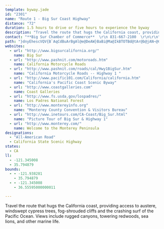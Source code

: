 ```yaml
---
template: byway.jade
id: "2301"
name: "Route 1 - Big Sur Coast Highway"
distance: "72"
duration: 1.5 hours to drive or five hours to experience the byway
description: "Travel the route that hugs the California coast, providing access to austere, windswept cypress trees, fog-shrouded cliffs and the crashing surf of the Pacific Ocean. Views include rugged canyons, towering redwoods, sea lions, and other marine life."
contact: "**Big Sur Chamber of Commerce**  \r\n 831-667-2100  \r\n\r\n"
path: "}dnyEhescVQV{B`AqCdBuArBgAl@e@DeAW}BaBi@Ma@IkBTOTBd@tAr@b@jAN~@CXUl@sADeCSgCLeAd@mAdBc@TiE~AsBYOJo@x@YP_@Ho@Aq@ZW~@Dn@xB|DH^CVa@l@wCjBc@NkAJy@b@mBfCOf@Ep@DhECvCi@rD_@f@{AdAS^]tAyBvEe@`CYp@{@fAi@zBm@bAeAl@_@DSE_@yBSe@e@k@mA{@oByBsB_@iAs@sA?iFj@qEHsCUo@_@o@DUTM|@Tx@vExCfAxAn@zA^b@hAn@x@PnFz@l@h@NXHj@Bt@]dHd@tEAr@i@~Ao@j@i@L}CPsAXu@t@[p@a@~Ai@fJUx@e@d@w@NoDTcD^y@XmAfAe@z@c@dBUxJY`A[\\SL}@LgB_@g@?{@j@m@z@_Ah@aACiDaAcAJu@`@e@zACpDX`AlB|AJXHlAEd@_@j@i@XuDTq@RST[l@YrADhDEn@Or@c@x@uArAcCnAg@d@oEvGYnA@dEGp@cAfFi@fAmAz@yCnA_CfByAlBwBlEuArAcAl@iC~@y@b@i@`AcAtC}ClE_@XqAP}ASm@@o@n@s@`Ce@l@}@Ve@Ke@WwAuBqAsAc@OSBy@v@Kl@GlAXxAvAlDJ`AEpBUt@gB|BiAtBy@~C[v@s@fAo@l@wIfH}@rA]lCQ\\ONo@JkCa@uA@sA^o@d@y@pAoDlJmBfCc@fA_@~A[d@c@f@o@^y@FgCOkAXSXYhDu@jA_@JqHX}@LoBp@cD~Bs@fA_AxBi@r@yBp@qCf@{@F}B|@m@d@g@x@y@zBSRm@\\uC^iA^_B`AiAfA{IfNo@~AgBrGoAvJ_ArLy@~Ey@`J_@rBo@hBcA|B}AlCoElK}A`B}ClBeApAmEtJ{AfC_EtKoArEiA`AsD~AwIrIaFlFi@rAS~@kCvRa@xAk@dAw@x@aAj@}MtEcDdB{@l@}CxCmCfDgX`[oAbDU~@y@lGw@jC{BfDmTxW}Ax@k@H}CFyCdBi@PiC@eEwAeAI}HEgGc@wEy@cAaAk@QgDSwEv@oBz@mA~@{@lAq@lAq@bCs@fAyA`A_BTyA[iIwEaAc@}Bm@_AKsADiAv@gBzBo@d@yD`AiB|@qh@ja@oClBuBn@mBP{ABeBWyAg@kOyJcCkAmBg@yE_AyCSaDEaFXiCd@{_@zKwAXkS`C{Dn@oDfAmEzBmy@~g@u_@jUoBv@kGxAmDZ}IHaCLyALeDp@qExA_FhCgChBiCx@yS`AwCMmGkBsAScCJ_B^uJhEs@h@wMtMyAz@wBp@yDj@}GnBeJrByB~@qEjCk@DmC_@u@LcO`GoBxAsBdCeAh@gCj@wTfI{OxIwAl@{PrFoEnBw@d@_SfP_AjAo@fAw@xBk@jAaCbDsAdCuBrBwBxE_BtCcDbEsBhDoAxA{GtLkBxG]pBStBA`GiAfH_@`FSbAcDtHu@fDSrB?fGi@tEo@xA}CdCu@^}Cl@i@ViAxDeDrDiGnHe@`AUjAOjCOzAmA~Fi@hDcB|FoBlEo@r@yCtBm@p@s@lAe@pAgFbTsC`MKz@BrCVjFEzDYlDeAhGGvABtBhArLCzBa@nAgCtBa@r@g@dBo@zEr@n\\UzG?rBf@lF`B`JD`BEhAaAtDgHnSuAbDoCjEwA~AiDtCaDpB}NdF{GrBy@`@wGlFwBrAmGxCyHfGuKzGuFfByGpAyBfA{DjDaJfJwP|MuJlKyDxG}@n@_ABoAe@_A_BuBgFe@s@y@k@oASoNr@{@PYRwEzIsAdA_@LgF`AuVrDaIM}BLwFvBgCj@cA`@a@z@yEzNmD~G{F`J}AnDeBvKi@tBgEnKwB`Hk@nAu@r@qBbAeBv@cAReBKmCy@wBB_A^iAfAwEfLcArByCzEcBjA}Br@eFlEmCxAeGrCeDj@sA~@sAlAyB`BeAfAo@pA}@xEk@lAcAx@cA`@{CD{D\\}AIsA[}AA_Bf@_ElCoJ~@oDnAmCp@eMl@sBd@sDvAyALsB@oAIgBF}I`CcCv@kIzF_A\\gEl@yAl@_Az@oBvCwAzAqAp@aCj@mAx@e@l@gBnEq@bAo@l@kKxFyExAgCf@kGj@mK`CoNpAyB`As@r@m@~@sI`Q{MjSoJvSsBdD_AlAmGdGs@d@mOnIiVnLqBjBaVjW}ErEy@~@uArB}B~AkIfJsErEgAn@wAj@gB^s@d@uAdBmBxDoBhH}EfHiAxA{BxB}JbHmE|DoBtCcCjFcEzH{BfDk@^gAXuA?mAe@cCJuAf@SPaAfBcBrEm@p@_@R_AR}CJi@Lk@Vm@`AcAj@iEz@iAd@oBdCaDrF{NtMm@z@_AvBc@lE_CpLUh@yAnAi@rAEv@FlBQvBU`@aCxByAxCoA`B}@xAe@jBUlGc@~@mClCIRaArIYbA_@h@gBn@{@x@w@~Ck@x@w@Ja@Gy@i@wAaBu@[iAHgAhAKn@Bb@j@`FI`Ae@bB?RRfEd@lARx@Cz@Un@g@^k@FoBEcAJsElB}DxBcAJoBQaF\\y@ZcAp@o@z@i@d@iGlDc@d@}F|JgArDaCpDqAz@sB?iAXoB|AgC`AoD~Ci@j@i@dB_AfBgC~BKTo@~Cm@x@[RSJ}FEcDe@aDBsC`Au@v@Ez@Dd@Rd@^f@lElCd@v@NlAIz@c@|@{BdByBlDy@vFOn@a@x@q@`@}AJ_@Jy@l@UZ}@pEk@~AsCrD{ChLUdCK`GSnAcAtAcBf@k@j@g@tBKfBDj@Nj@r@fAHp@DlAYjAy@x@sFbA}AbAoAdB_@rAiCtB_@vADt@Tx@|@|ANf@Cr@_@zEiBvEi@X_A?mCwAk@{@gA_AoDkAo@G]Ds@z@Oj@Bl@f@|ALfAYrDJd@`AlCC`Aq@lAgHvGYl@WrAuAzI_Ar@sC\\iBf@s@l@Ib@?f@Hf@n@vABf@IpAiF|Na@^wAl@]Vi@lAM~@LrAEl@}@rDKzB]t@o@TuAEaEaB_@CYBu@d@U~@LhEKv@iClF_AxES`@_@l@a@XgARc@G{@e@sAoAc@Q}@Ee@XUd@cAlEu@zBmDpGYbBEvCSr@Y\\cALk@ScC_Dy@_@e@Ks@\\o@rAUzBMXoB~BSl@?p@h@rBJx@EtAQr@w@~@oBp@iA~@sAjD}AtAeBpAo@XmAJaEWaBXgFxCy@t@yApBy@v@iAf@}@JsA`@oFxB}CjBiCzB}@dAgD`G_DjEo@lAm@nBc@vF[hB_GpPc@z@w@tAo@p@}B~AmHzC{@p@mDlDmBdAqMxC}Ax@yAfBs@~A_B`EoArEsAfDqC~CkAr@mDrAgBVyD@}Df@kAh@cAr@kC`AaBJuLKwCj@oAl@_AbA}AnD_@~A_AfIc@~Au@lA}@dAcAn@wJpE}@f@a@j@cAjCKtA?jB^tNJn@?bDEz@cAxD_BlDmBdCqGhE}CvAk@r@_AdBgBlFsAlCaAdAkDnAkAp@}C`D_ApBaDtKk@lEF`Ev@fHIjC_@fCm@fBoBzCmFhEy@vA[v@m@fCYbCAlCNhFS`De@|CmAtDwGfKqA~AkVj^mBfD_AlCcAdEcFpVi@dBo@lAiBrBgFfCy@j@yBlB_DlEkBxEuA|KK~I`@bUExBO~Bs@fEebAfiCcDfH{BtDeA~AuDvEeC`CqiAbaAuAz@uBr@gPdEaG?_BJ}@TyBjAaAP}@F{Bs@q@Di@XgBxBg@^kADuCe@m@@e@HsBnAsA\\y@@iAUyCiBsVoPc@uAKgBx@eGToMm@yAuAkAmBa@u@Fs@Ro@h@u@lAgDhKy@tEy@bCwAlCqBzCs@j@_AXy@DyAMiC_AmAJgFy@m@i@kCG}@RiAjAcARu@DcCtBe@JmCg@gARu@d@Ul@I`AyAbCoBbAg@bBo@nA_Ap@gB\\a@ZiA|BgAfAmCtAyEx@yCvAiBxAw@ZuB[i@F_@X[bAc@jHOb@}AxAe@p@g@vAYb@{Al@mC\\cDxAuBRyDlBe@F]AYKWUIOQo@m@_ESq@]{@SUSUo@_@_AY}@EeAJaCfAqADwDYwFs@oA]qE{B_BQcBLqJpBcA^_CpAgE|Ey@b@u@LgDy@k@AQB_@Na@TcBn@iATk@TMJy@bAkBbHUn@_@p@e@^g@Nm@Jc@A]IMEKCSMOE[ES@Y@]H[Fg@Ac@GSIk@[wAcAa@Se@Mo@Ck@?i@?_@Em@Sg@WkAaAi@q@u@u@e@_@i@]y@o@IMYi@U[gAmAe@k@w@k@kBaAiDqAq@QqFe@cDFaHnAqMfBmw@tLmBf@oCjAsDnCeNrOgA`B{BnEy@nAy@x@aAt@c@V}An@qH|BqB|@}@l@eBlAaA`AgGrGsCfDcA|@_AXs@FaAGs@Qo@]kAs@q@Ws@Kk@AwD\\eBRwCV[BqAHgAA[GaB[oA[u@KoAQa@Sa@UmBm@uJiCaDo@eE]{@E_ACqACiA?gB@kBNeBPs@Js@LcATo@LoErAwClAwFdDyPlOsAhA_D~AcDpAaCr@wBf@m@Rg@XMDq@Ls@FoCnAeDtAqSxJgp@zZ}A`@_BL}BK_Ci@}BkAcEaEeBkA_CeAy@UeAU}BO_BEeABqMl@_ALwBZiE`A}ChAo@VgB~@kHjEi@\\_F|CwLvHcAv@iAdAq@dAs@lA_ApBkAbCcAfBo@x@eCtCcCbCeB~AcC`B_Br@mDx@u_@~DcATsAd@iAh@_Bh@cATkA@}ACoBEuDAy@Di@DqAXcExAu@HcBJqK[aD?aALgC`@_AR}@Rs@HaADmBF_DCm@Ou@Yk@]s@Wi@Mk@GuABcALgAGyImC_EoAw@g@OGQKOOq@q@e@Ym@[c@KeANeAj@wCfEm@b@_HvDq@Na@Ae@IoAi@aA_@c@Eg@@cA\\w@Fg@MuAq@eFsFc@]u@S_IYoA^e@d@[ZgApBiBrB}At@yBh@}G?cGWcGeAcDmAmDyAo@c@q@a@yBcBy@w@}BcCyBwCgCsEkLeZqBaEmBwCi_@mg@}DyEgJiJyPaNmEeDeNwNwC{A_Bc@cAe@{Q{Nm@[{Ag@wBKsC`@}GjD_AXwCl@wi@rEcSlB"
websites: 
  - url: "http://www.bigsurcalifornia.org/"
    name: Big Sur
  - url: "http://www.pashnit.com/motoroads.htm"
    name: California Motorcycle Roads
  - url: "http://www.pashnit.com/roads/cal/Hwy1BigSur.htm"
    name: "California Motorcycle Roads -- Highway 1 "
  - url: "http://www.pacific101.com/California/california.htm"
    name: "California's Pacific Coast Scenic Byway"
  - url: "http://www.coastgalleries.com"
    name: Coast Galleries
  - url: "http://www.fs.usda.gov/lospadres/"
    name: Los Padres National Forest
  - url: "http://www.montereyinfo.org"
    name: "Monterey County Convention & Visitors Bureau"
  - url: "http://www.inetours.com/CA-Coast/Big_Sur.html"
    name: "Picture Tour of Big Sur & Highway 1"
  - url: "http://www.monterey.com/"
    name: Welcome to the Monterey Peninsula
designations: 
  - "All-American Road"
  - California State Scenic Highway
states: 
  - CA
ll: 
  - -121.345008
  - 35.794879
bounds: 
  - - -121.938281
    - 35.794879
  - - -121.345008
    - 36.55595000000011

---
```


Travel the route that hugs the California coast, providing access to austere, windswept cypress trees, fog-shrouded cliffs and the crashing surf of the Pacific Ocean. Views include rugged canyons, towering redwoods, sea lions, and other marine life.